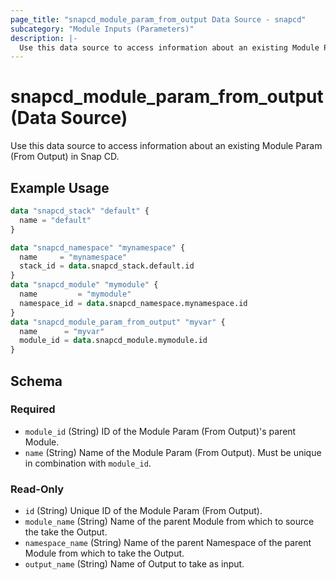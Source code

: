 ```yaml
---
page_title: "snapcd_module_param_from_output Data Source - snapcd"
subcategory: "Module Inputs (Parameters)"
description: |-
  Use this data source to access information about an existing Module Param (From Output) in Snap CD.
---
```


# snapcd_module_param_from_output (Data Source)

Use this data source to access information about an existing Module Param (From Output) in Snap CD.


## Example Usage

```terraform
data "snapcd_stack" "default" {
  name = "default"
}

data "snapcd_namespace" "mynamespace" {
  name     = "mynamespace"
  stack_id = data.snapcd_stack.default.id
}
data "snapcd_module" "mymodule" {
  name         = "mymodule"
  namespace_id = data.snapcd_namespace.mynamespace.id
}
data "snapcd_module_param_from_output" "myvar" {
  name      = "myvar"
  module_id = data.snapcd_module.mymodule.id
}
```

<!-- schema generated by tfplugindocs -->
## Schema

### Required

- `module_id` (String) ID of the Module Param (From Output)'s parent Module.
- `name` (String) Name of the Module Param (From Output).  Must be unique in combination with `module_id`.

### Read-Only

- `id` (String) Unique ID of the Module Param (From Output).
- `module_name` (String) Name of the parent Module from which to source the take the Output.
- `namespace_name` (String) Name of the parent Namespace of the parent Module from which to take the Output.
- `output_name` (String) Name of Output to take as input.
